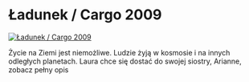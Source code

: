 Ładunek / Cargo 2009 
=============
[![Ładunek / Cargo 2009 ](http://vidos.pl/images/player.gif)](http://vidos.pl/adunek-cargo-2009)

 Życie na Ziemi jest niemożliwe. Ludzie żyją w kosmosie i na innych odległych planetach. Laura chce się dostać do swojej siostry, Arianne, zobacz pełny opis
